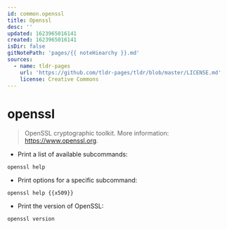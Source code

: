 ```yaml
---
id: common.openssl
title: Openssl
desc: ''
updated: 1623965016141
created: 1623965016141
isDir: false
gitNotePath: 'pages/{{ noteHiearchy }}.md'
sources:
  - name: tldr-pages
    url: 'https://github.com/tldr-pages/tldr/blob/master/LICENSE.md'
    license: Creative Commons
---
```

# openssl

> OpenSSL cryptographic toolkit.
> More information: <https://www.openssl.org>.

- Print a list of available subcommands:

`openssl help`

- Print options for a specific subcommand:

`openssl help {{x509}}`

- Print the version of OpenSSL:

`openssl version`


